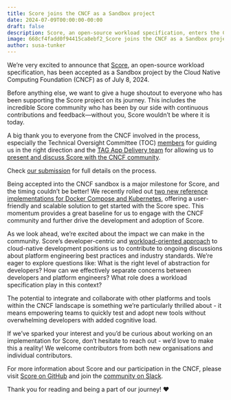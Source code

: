 ```yaml
---
title: Score joins the CNCF as a Sandbox project
date: 2024-07-09T00:00:00-00:00
draft: false
description: Score, an open-source workload specification, enters the CNCF landscape. Discover what this milestone means for the community and our future plans.
image: 668cf4fadd0f94415ca8ebf2_Score joins the CNCF as a Sandbox project-p-800.jpg
author: susa-tunker
---
```


We’re very excited to announce that [Score](https://github.com/score-spec/spec), an open-source workload specification, has been accepted as a Sandbox project by the Cloud Native Computing Foundation (CNCF) as of July 8, 2024.

Before anything else, we want to give a huge shoutout to everyone who has been supporting the Score project on its journey. This includes the incredible Score community who has been by our side with continuous contributions and feedback—without you, Score wouldn’t be where it is today.

A big thank you to everyone from the CNCF involved in the process, especially the Technical Oversight Committee (TOC) [members](https://www.cncf.io/people/technical-oversight-committee/) for guiding us in the right direction and the [TAG App Delivery team](https://tag-app-delivery.cncf.io/) for allowing us to [present and discuss Score with the CNCF community](https://github.com/cncf/sandbox/issues/79#issuecomment-1969011565).

Check [our submission](https://github.com/cncf/sandbox/issues/79) for full details on the process.

Being accepted into the CNCF sandbox is a major milestone for Score, and the timing couldn’t be better! We recently rolled out [two new reference implementations for Docker Compose and Kubernetes](https://score.dev/blog/a-new-chapter-for-score-introducing-our-reference-implementations-for-compose-k8s), offering a user-friendly and scalable solution to get started with the Score spec. This momentum provides a great baseline for us to engage with the CNCF community and further drive the development and adoption of Score.

As we look ahead, we’re excited about the impact we can make in the community. Score’s developer-centric and [workload-oriented approach](https://score.dev/blog/workload-centric-over-infrastructure-centric-development) to cloud-native development positions us to contribute to ongoing discussions about platform engineering best practices and industry standards. We’re eager to explore questions like: What is the right level of abstraction for developers? How can we effectively separate concerns between developers and platform engineers? What role does a workload specification play in this context?

The potential to integrate and collaborate with other platforms and tools within the CNCF landscape is something we’re particularly thrilled about - it means empowering teams to quickly test and adopt new tools without overwhelming developers with added cognitive load.

If we’ve sparked your interest and you’d be curious about working on an implementation for Score, don’t hesitate to reach out - we’d love to make this a reality! We welcome contributors from both new organisations and individual contributors.

For more information about Score and our participation in the CNCF, please visit [Score on GitHub](https://github.com/score-spec/spec) and join the [community on Slack](https://scorecommunity.slack.com/join/shared_invite/zt-2ly2l3vpg-zQCCtiEsQ7Tp3PdEWY07rA#/shared-invite/email).

Thank you for reading and being a part of our journey! ❤️
